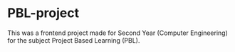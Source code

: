 # PBL-project

This was a frontend project made for Second Year (Computer Engineering) for the subject Project Based Learning (PBL).
